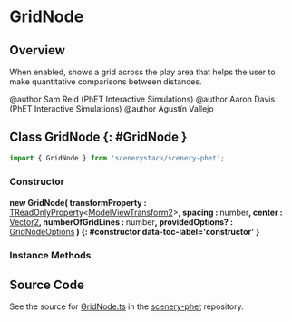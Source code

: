 # GridNode

## Overview

When enabled, shows a grid across the play area that helps the user to make quantitative comparisons
between distances.

@author Sam Reid (PhET Interactive Simulations)
@author Aaron Davis (PhET Interactive Simulations)
@author Agustín Vallejo

## Class GridNode {: #GridNode }


```js
import { GridNode } from 'scenerystack/scenery-phet';
```
### Constructor

#### new GridNode( transformProperty : <span style="font-weight: 400;">[TReadOnlyProperty](../axon/TReadOnlyProperty.md)&lt;[ModelViewTransform2](../phetcommon/ModelViewTransform2.md)&gt;</span>, spacing : <span style="font-weight: 400;"><span style="color: hsla(calc(var(--md-hue) + 180deg),80%,40%,1);">number</span></span>, center : <span style="font-weight: 400;">[Vector2](../dot/Vector2.md)</span>, numberOfGridLines : <span style="font-weight: 400;"><span style="color: hsla(calc(var(--md-hue) + 180deg),80%,40%,1);">number</span></span>, providedOptions? : <span style="font-weight: 400;">[GridNodeOptions](../scenery-phet/GridNode.md#GridNodeOptions)</span> ) {: #constructor data-toc-label='constructor' }

### Instance Methods





## Source Code

See the source for [GridNode.ts](https://github.com/phetsims/scenery-phet/blob/main/js/GridNode.ts) in the [scenery-phet](https://github.com/phetsims/scenery-phet) repository.
